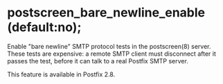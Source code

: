 # postscreen_bare_newline_enable (default:no); 

 Enable "bare newline" SMTP protocol tests in the postscreen(8)
server. These tests are expensive: a remote SMTP client must
disconnect after
it passes the test, before it can talk to a real Postfix SMTP server.


 This feature is available in Postfix 2.8.  


